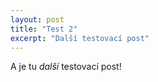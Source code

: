 ```yaml
---
layout: post
title: "Test 2"
excerpt: "Další testovací post"
---
```

A je tu _další_ testovací post!
